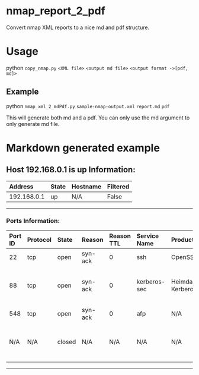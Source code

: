 # nmap_report_2_pdf
Convert nmap XML reports to a nice md and pdf structure.

# Usage 

python `copy_nmap.py`  `<XML file>` `<output md file>`  `<output format ->[pdf, md]>`

## Example
python `nmap_xml_2_mdPdf.py`  `sample-nmap-output.xml` `report.md`  `pdf`

This will generate both md and a pdf. You can only use the md argument to only generate md file.

# Markdown generated example

## Host 192.168.0.1 is up Information:

| Address     | State   | Hostname   | Filtered   |
|:------------|:--------|:-----------|:-----------|
| 192.168.0.1 | up      | N/A        | False      |

---

### Ports Information:

| Port ID   | Protocol   | State   | Reason   | Reason TTL   | Service Name   | Product          | Version   | Extra Info                                 | Device Type   | Method   | Conf   | CPE                        |
|:----------|:-----------|:--------|:---------|:-------------|:---------------|:-----------------|:----------|:-------------------------------------------|:--------------|:---------|:-------|:---------------------------|
| 22        | tcp        | open    | syn-ack  | 0            | ssh            | OpenSSH          | 6.2       | protocol 2.0                               | N/A           | probed   | 10     | cpe:/a:openbsd:openssh:6.2 |
| 88        | tcp        | open    | syn-ack  | 0            | kerberos-sec   | Heimdal Kerberos | N/A       | server time: 2015-08-14 18:54:26Z          | N/A           | probed   | 10     | cpe:/a:heimdal:kerberos    |
| 548       | tcp        | open    | syn-ack  | 0            | afp            | N/A              | N/A       | N/A                                        | N/A           | table    | 3      | N/A                        |
| N/A       | N/A        | closed  | N/A      | N/A          | N/A            | N/A              | N/A       | Count: 97, Reason: conn-refused, Count: 97 | N/A           | N/A      | N/A    | N/A                        |

---
